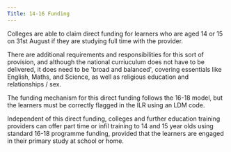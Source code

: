 ```yaml
---
Title: 14-16 Funding
---
```

Colleges are able to claim direct funding for learners who are aged 14 or 15 on 31st August if they are studying full time with the provider.

There are additional requirements and responsibilities for this sort of provision, and although the national curriuculum does not have to be delivered, it does need to be 'broad and balanced', covering essentials like English, Maths, and Science, as well as religious education and relationships / sex.

The funding mechanism for this direct funding follows the 16-18 model, but the learners must be correctly flagged in the ILR using an LDM code.

Independent of this direct funding, colleges and further education training providers can offer part time or infil training to 14 and 15 year olds using standard 16-18 programme funding, provided that the learners are engaged in their primary study at school or home.
